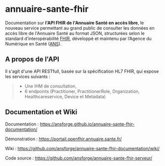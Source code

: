 # annuaire-sante-fhir 

Documentation sur <B>l'API FHIR de l'Annuaire Santé en accès libre</B>, le nouveau service permettant au grand public de consulter les données en accès libre de l'Annuaire Santé au format JSON, structurées selon le standard d’interopérabilité [FHIR](https://www.hl7.org/fhir/), développé et maintenu par l’Agence du Numérique en Santé ([ANS](https://esante.gouv.fr/)).

## A propos de l'API
Il s'agit d'une API RESTfull, basée sur la spécification HL7 FHIR, qui expose les services suivants : 
> - Une IHM de consultation, 
> - 6 endpoints (Practitioner, PractitionerRole, Organization, Healthcareservice, Device et Metadata)

## Documentation et Wiki
Documentation : https://ansforge.github.io/annuaire-sante-fhir-documentation/

Démonstration : https://portail.openfhir.annuaire.sante.fr/

Wiki : https://github.com/ansforge/annuaire-sante-fhir-documentation/wiki/

Code source : https://github.com/ansforge/annuaire-sante-fhir-serveur/
